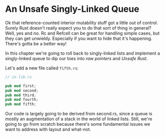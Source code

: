 # An Unsafe Singly-Linked Queue

Ok that reference-counted interior mutability stuff got a little out of
control. Surely Rust doesn't really expect you to do that sort of thing
in general? Well, yes and no. Rc and Refcell can be great for handling
simple cases, but they can get unwieldy. Especially if you
want to hide that it's happening. There's gotta be a better way!

In this chapter we're going to roll back to singly-linked lists and
implement a singly-linked queue to dip our toes into *raw pointers*
and *Unsafe Rust*.

Let's add a new file called `fifth.rs`:

```rust ,ignore
// in lib.rs

pub mod first;
pub mod second;
pub mod third;
pub mod fourth;
pub mod fifth;
```

Our code is largely going to be derived from second.rs, since a queue is
mostly an augmentation of a stack in the world of linked lists. Still, we're
going to go from scratch because there's some fundamental issues we want to
address with layout and what-not.
